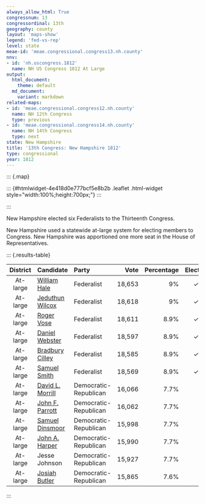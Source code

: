 ```yaml
---
always_allow_html: True
congressnum: 13
congressordinal: 13th
geography: county
layout: 'maps-show'
legend: 'fed-vs-rep'
level: state
meae-id: 'meae.congressional.congress13.nh.county'
nnv:
- id: 'nh.uscongress.1812'
  name: NH US Congress 1812 At Large
output:
  html_document:
    theme: default
  md_document:
    variant: markdown
related-maps:
- id: 'meae.congressional.congress12.nh.county'
  name: NH 12th Congress
  type: previous
- id: 'meae.congressional.congress14.nh.county'
  name: NH 14th Congress
  type: next
state: New Hampshire
title: '13th Congress: New Hampshire 1812'
type: congressional
year: 1812
---
```


::: {.map}
<!--html_preserve-->
::: {#htmlwidget-4e418d0e777bcf5e8b2b .leaflet .html-widget style="width:100%;height:700px;"}
:::

<script type="application/json" data-for="htmlwidget-4e418d0e777bcf5e8b2b">{"x":{"options":{"minZoom":7,"maxZoom":12,"crs":{"crsClass":"L.Proj.CRS","code":"ESRI:32110","proj4def":"+proj=tmerc +lat_0=42.5 +lon_0=-71.66666666666667 +k=0.999966667 +x_0=300000 +y_0=0 +ellps=GRS80 +datum=NAD83 +units=m +no_defs","projectedBounds":null,"options":{"resolutions":[1048576,524288,262144,131072,65536,32768,16384,8192,4096,2048,1024,512,256,128,64,32,16,8,4,2,1]}},"zoomControl":false,"dragging":true},"calls":[{"method":"setMaxBounds","args":[42.2469859968746,-73.0072479093767,45.7553024920437,-70.1609510040495]},{"method":"addPolygons","args":[[[[{"lng":[-71.944792703227,-71.9288116934892,-72.2215627906209,-72.2829818109849,-72.4585198692103,-72.491122882699,-72.5160828905408,-72.5088588889981,-72.5427849019116,-72.5572479093767,-72.5528349098559,-72.5244319023333,-72.5321869072862,-72.473828889041,-72.4437638811785,-72.4673648918064,-72.4350688830784,-72.452101893402,-72.4337018917169,-72.4386938945784,-72.3955258839429,-72.410354890037,-72.3901048848782,-72.4159788946753,-72.3963618914066,-72.380301889866,-72.3985648973945,-72.3801968949549,-72.3296218798838,-72.2065598379821,-72.1064648027445,-72.0771467924439,-72.0672617891152,-72.0564617854443,-71.9352217442159,-72.0113477639775,-72.0468977742326,-72.0514577736212,-72.0900297831703,-72.0654307709161,-72.0454007642522,-72.0415397610401,-72.0089957481466,-72.0367917570479,-72.023403751263,-72.0381497542745,-72.062374751329,-72.0060677326373,-71.9743727130529,-71.944792703227],"lat":[42.7885950029019,42.7122439889178,42.7199769810478,42.7215579793709,42.7268619746927,42.7724749822701,42.7659589802223,42.7799289831023,42.8084909873958,42.8530289953373,42.8849780015121,42.9155840082155,42.9549550153799,42.9720550205124,43.0062540279326,43.0526580358843,43.084757042971,43.1614230567905,43.233284070845,43.2529140743507,43.3126140869185,43.3316840899889,43.3569360953631,43.3765400981647,43.4288831085546,43.4899751204392,43.5134441241944,43.572205135698,43.6002111425544,43.5847681437346,43.5535001412015,43.5446411405102,43.544004140713,43.5427541408315,43.5284591420974,43.4370011226247,43.4113001166872,43.3763181100172,43.3225760987381,43.2550530869085,43.2547910875054,43.2227540816309,43.187884076142,43.1825630742508,43.1601600704784,43.1288170641206,42.9448470287084,42.9439090303329,42.7893930021138,42.7885950029019]}]],[[{"lng":[-71.0843355690551,-71.0455475274248,-71.0100314804456,-71.0006824648044,-71.0955194965596,-71.1670095206411,-71.1632445181297,-71.1555195136661,-71.1806055219329,-71.3827875897288,-71.4128186085863,-71.4158026124026,-71.4202036142465,-71.469681633451,-71.5757536687381,-71.5871136756719,-71.6924767128923,-71.7647467417448,-71.7027817213715,-71.6618307092817,-71.6458907061213,-71.5781556850382,-71.5942606916883,-71.573084685589,-71.597223695019,-71.5598246827969,-71.5398986776248,-71.5625446861404,-71.5469866826151,-71.5878076983774,-71.5819836971792,-71.632095719058,-71.5738097019438,-71.5776037047765,-71.5516256974227,-71.5495346983115,-71.4958456828881,-71.5219366939583,-71.5162236936096,-71.541198703352,-71.5090666939451,-71.4879236863854,-71.4645566792896,-71.5024876921094,-71.4983356943692,-71.4288296743063,-71.4380886786181,-71.3978116689496,-71.4425896864051,-71.3849186665088,-71.3572536584165,-71.360665660646,-71.2843976368595,-71.2311226153584,-71.1470675861725,-71.0843355690551],"lat":[45.3053024920437,44.8549734129151,44.2847713107623,44.0765162729168,44.0751022697089,44.0765522677422,44.0558132640521,44.0246492585672,44.0221932573315,44.0223252509956,44.1662582764288,44.2120922847134,44.2180442856609,44.2600232917465,44.2547082873801,44.3047952961431,44.3340982980765,44.406644308911,44.4137473122136,44.4403033183587,44.4751513251924,44.5021983322822,44.5216903352909,44.5379893389245,44.5585993418717,44.5644783441435,44.5888403491901,44.6028513509895,44.6299613563865,44.661520360758,44.6735433631141,44.7515213755231,44.7913883845816,44.8156123888081,44.8377373936216,44.8626023981486,44.9049894074846,44.9399904129029,44.9645794174854,44.9846504202605,45.0073234253543,45.001041424919,45.0136464279276,45.0133764266487,45.0700724368965,45.1238904487384,45.1420234516647,45.2035624639093,45.2383974686386,45.2333604696171,45.2533454740589,45.269844476874,45.302444485117,45.2497214774845,45.2397714784131,45.3053024920437]}]],[[{"lng":[-71.7647467417448,-71.6924767128923,-71.5871136756719,-71.5757536687381,-71.469681633451,-71.4202036142465,-71.4158026124026,-71.4128186085863,-71.3827875897288,-71.3618905762646,-71.5646156427524,-71.5605416402913,-71.5323706242029,-71.5221936167147,-71.648272658141,-71.6509116550994,-71.6856876651428,-71.7280856792476,-71.7155636740389,-71.7277506772369,-71.6907226621602,-71.8636847161332,-71.8880147237941,-71.8944467266713,-71.9307067430074,-71.9352217442159,-72.0564617854443,-72.0672617891152,-72.0771467924439,-72.1064648027445,-72.2065598379821,-72.3296218798838,-72.3028688773897,-72.2509318624341,-72.2050148490598,-72.183343844164,-72.184789848112,-72.0906688231221,-72.1142738311177,-72.1169868337234,-72.102476830161,-72.0900598256965,-72.0951008281338,-72.0526198173969,-72.0318558106291,-72.0452308155831,-72.0314938118234,-72.048335817234,-72.0555308205507,-72.0337048145278,-72.0400838181964,-72.0428028191615,-72.0661678290904,-72.0478898260684,-72.0684978350236,-72.0334658252764,-72.0331368263474,-71.90690978578,-71.8724727734818,-71.8376577625043,-71.812902754684,-71.802354753539,-71.7647467417448],"lat":[44.406644308911,44.3340982980765,44.3047952961431,44.2547082873801,44.2600232917465,44.2180442856609,44.2120922847134,44.1662582764288,44.0223252509956,43.915558232013,43.8931192214538,43.8750802182591,43.7650381988381,43.6971911866027,43.6861691805568,43.6212381684341,43.5954751625445,43.5949701610983,43.5778481583185,43.56353315527,43.518061147995,43.4580281312938,43.4508381291739,43.4630171312356,43.5332961431418,43.5284591420974,43.5427541408315,43.544004140713,43.5446411405102,43.5535001412015,43.5847681437346,43.6002111425544,43.7027271623969,43.7401501710175,43.7709521782102,43.8081621857813,43.863403195904,43.9657922178086,43.9675222173513,43.9944892222082,44.0148902264246,44.0099122259201,44.0218402279403,44.0768052393989,44.0796352405978,44.0872252415478,44.1004762444217,44.0969152432181,44.11129024561,44.1315512500291,44.155759254241,44.1566222543093,44.1897832595917,44.2385032690733,44.2706302742432,44.3018882810835,44.3203742844547,44.3482932936746,44.3366372926833,44.3478102958508,44.3555562980658,44.3933893052803,44.406644308911]}]],[[{"lng":[-71.8944467266713,-71.8880147237941,-71.8636847161332,-71.6907226621602,-71.653389647968,-71.6634396504885,-71.6495966436693,-71.651444640321,-71.6273926296655,-71.5855526142327,-71.5887006144558,-71.6679996392189,-71.6029656120101,-71.6281586200916,-71.5125695767859,-71.4663495641265,-71.4546745557242,-71.449298552563,-71.3922435329666,-71.3753825233666,-71.4512775480539,-71.427070533971,-71.3865115204449,-71.36154050991,-71.3869955135333,-71.8541186686936,-71.8987166834976,-71.9288116934892,-71.944792703227,-71.9743727130529,-72.0060677326373,-72.062374751329,-72.0381497542745,-72.023403751263,-72.0367917570479,-72.0089957481466,-72.0415397610401,-72.0454007642522,-72.0654307709161,-72.0900297831703,-72.0514577736212,-72.0468977742326,-72.0113477639775,-71.9352217442159,-71.9307067430074,-71.8944467266713],"lat":[43.4630171312356,43.4508381291739,43.4580281312938,43.518061147995,43.4888021437348,43.4749861408422,43.4380281343922,43.371517121918,43.3268291143237,43.3012051108475,43.2872521081352,43.260147100555,43.1651160847718,43.160241083063,43.0759750708299,43.1222700809911,43.0442140666464,43.0203930623188,43.0089640619318,42.9391940492646,42.9307200453104,42.8249260260138,42.8234100269789,42.7836340201948,42.698804003275,42.7102939909075,42.7114279897149,42.7122439889178,42.7885950029019,42.7893930021138,42.9439090303329,42.9448470287084,43.1288170641206,43.1601600704784,43.1825630742508,43.187884076142,43.2227540816309,43.2547910875054,43.2550530869085,43.3225760987381,43.3763181100172,43.4113001166872,43.4370011226247,43.5284591420974,43.5332961431418,43.4630171312356]}]],[[{"lng":[-71.5471786104364,-71.2358664968986,-71.247185500055,-71.0367594225604,-71.0266944188574,-71.0731124310994,-70.8906213704679,-70.9151133769223,-70.8708423626282,-70.8400413513634,-70.8359303514184,-70.8642003615821,-70.850801357853,-70.8595023622292,-70.8130243465437,-70.7655943292726,-70.772220330426,-70.76223132782,-70.7373983182877,-70.7666973273855,-70.730798315945,-70.7406133186159,-70.7170273111375,-70.7117193086752,-70.7940573303622,-70.8106083334601,-70.8379563436742,-70.8250353386055,-70.8446723441993,-70.831329339969,-70.829691339132,-70.8189323361288,-70.8172963343357,-70.8239423364793,-70.8253973369381,-70.8486253441125,-70.8855983575883,-70.9292683722312,-71.0312024046249,-71.0642024126202,-71.1325034361208,-71.1852044519267,-71.181804447762,-71.2455054691488,-71.2559544722455,-71.2942054827125,-71.3869955135333,-71.36154050991,-71.3865115204449,-71.427070533971,-71.4512775480539,-71.3753825233666,-71.3922435329666,-71.449298552563,-71.4546745557242,-71.4663495641265,-71.5125695767859,-71.6281586200916,-71.6029656120101,-71.6679996392189,-71.5887006144558,-71.5855526142327,-71.6273926296655,-71.651444640321,-71.6495966436693,-71.6194866339854,-71.6004126270982,-71.5471786104364],"lat":[43.4527581403775,43.2847641186781,43.2741911163447,43.1442640983795,43.1380360975127,43.0817240854793,43.0829740912553,43.0528500848259,43.0605550876183,43.0423850851126,43.0678020900395,43.0812960917361,43.0942980945949,43.1206370993023,43.1168530999894,43.0903920964201,43.0715510926625,43.0844250953941,43.0617150918477,43.049998088755,43.0590970915504,43.048393089233,43.0550710912014,43.0425530889932,42.9399190670958,42.8966020583832,42.9169110614162,42.9029480591549,42.8861880553849,42.889832056477,42.8845510555236,42.8948510578012,42.8723000535689,42.8711450531504,42.8707000530223,42.8609490504737,42.8824990534553,42.8850080526163,42.8590980446177,42.8062990335872,42.8213980343815,42.7916980271318,42.7375990169443,42.7425990159519,42.7361120143978,42.6969990057797,42.698804003275,42.7836340201948,42.8234100269789,42.8249260260138,42.9307200453104,42.9391940492646,43.0089640619318,43.0203930623188,43.0442140666464,43.1222700809911,43.0759750708299,43.160241083063,43.1651160847718,43.260147100555,43.2872521081352,43.3012051108475,43.3268291143237,43.371517121918,43.4380281343922,43.4437701364169,43.4347841353441,43.4527581403775]}]],[[{"lng":[-71.1670095206411,-71.0955194965596,-71.0006824648044,-70.994327454806,-70.9890684440959,-70.972717425663,-70.9508384172387,-70.9621824204507,-70.9546924161083,-70.9760044214343,-70.9611334159481,-70.9609494141799,-70.986812421361,-70.9859654191102,-70.9730694130621,-70.9308443982348,-70.8817043782052,-70.8096413515228,-70.8250013536699,-70.8284203518007,-70.8599763649358,-70.8526853604654,-70.917569382175,-70.8678523648706,-70.8643883621791,-70.8883863706378,-70.8770373664352,-70.8906213704679,-71.0731124310994,-71.0266944188574,-71.0367594225604,-71.247185500055,-71.2358664968986,-71.5471786104364,-71.6004126270982,-71.6194866339854,-71.6495966436693,-71.6634396504885,-71.653389647968,-71.6907226621602,-71.7277506772369,-71.7155636740389,-71.7280856792476,-71.6856876651428,-71.6509116550994,-71.648272658141,-71.5221936167147,-71.5323706242029,-71.5605416402913,-71.5646156427524,-71.3618905762646,-71.3827875897288,-71.1806055219329,-71.1555195136661,-71.1632445181297,-71.1670095206411],"lat":[44.0765522677422,44.0751022697089,44.0765162729168,43.944187248765,43.7924492208966,43.5702641801405,43.5510361772279,43.5410421750178,43.5091941693072,43.4781611628627,43.4691191616286,43.4394741560946,43.414274150592,43.3800321442099,43.3495721388981,43.3365241377389,43.2724921272151,43.2254171205447,43.1726951101564,43.1191930999671,43.1659031078211,43.1296311012044,43.1315890996123,43.1181860985881,43.0908130935272,43.0992150943885,43.0916440933022,43.0829740912553,43.0817240854793,43.1380360975127,43.1442640983795,43.2741911163447,43.2847641186781,43.4527581403775,43.4347841353441,43.4437701364169,43.4380281343922,43.4749861408422,43.4888021437348,43.518061147995,43.56353315527,43.5778481583185,43.5949701610983,43.5954751625445,43.6212381684341,43.6861691805568,43.6971911866027,43.7650381988381,43.8750802182591,43.8931192214538,43.915558232013,44.0223252509956,44.0221932573315,44.0246492585672,44.0558132640521,44.0765522677422]}]]],null,null,{"interactive":true,"className":"","stroke":true,"color":"#bbb","weight":2,"opacity":1,"fill":true,"fillColor":["#31A354","#9E9AC8","#31A354","#9E9AC8","#74C476","#74C476"],"fillOpacity":1,"dashArray":"5, 5","smoothFactor":1,"noClip":false},["<b>Cheshire County<\/b><br/>\nCongressional District: At-large<br/>\nFederalists: 61.3% (26,195 votes)<br/>\nDemocratic-Republicans: 38.6% (16,529 votes)<br/>\nUnaffiliated or other parties: 0.1% (43 votes)<br/>","<b>Coos County<\/b><br/>\nCongressional District: At-large<br/>\nFederalists: 44.1% (1,606 votes)<br/>\nDemocratic-Republicans: 55.3% (2,012 votes)<br/>\nUnaffiliated or other parties: 0.6% (21 votes)<br/>","<b>Grafton County<\/b><br/>\nCongressional District: At-large<br/>\nFederalists: 62.6% (17,762 votes)<br/>\nDemocratic-Republicans: 36.6% (10,399 votes)<br/>\nUnaffiliated or other parties: 0.8% (213 votes)<br/>","<b>Hillsborough County<\/b><br/>\nCongressional District: At-large<br/>\nFederalists: 41.3% (19,082 votes)<br/>\nDemocratic-Republicans: 58.6% (27,070 votes)<br/>\nUnaffiliated or other parties: 0.1% (55 votes)<br/>","<b>Rockingham County<\/b><br/>\nCongressional District: At-large<br/>\nFederalists: 53.8% (27,152 votes)<br/>\nDemocratic-Republicans: 46.1% (23,278 votes)<br/>\nUnaffiliated or other parties: 0.1% (51 votes)<br/>","<b>Strafford County<\/b><br/>\nCongressional District: At-large<br/>\nFederalists: 54.4% (19,860 votes)<br/>\nDemocratic-Republicans: 45.5% (16,620 votes)<br/>\nUnaffiliated or other parties: 0.1% (40 votes)<br/>"],null,["Cheshire County / At-large district","Coos County / At-large district","Grafton County / At-large district","Hillsborough County / At-large district","Rockingham County / At-large district","Strafford County / At-large district"],{"interactive":false,"permanent":false,"direction":"auto","opacity":1,"offset":[0,0],"textsize":"10px","textOnly":false,"className":"","sticky":true},null]},{"method":"addPolygons","args":[[[[{"lng":[-70.6170250097467,-70.6149710036071,-70.6109510040495,-70.613408977044,-70.6170250097467],"lat":[42.9772249866355,42.9785760173521,42.9766339868857,42.9734080018503,42.9772249866355]}],[{"lng":[-70.8106293412168,-70.8173060245697,-70.8176542464881,-70.822375032606,-70.8294730266229,-70.8306170091194,-70.8249679882939,-70.8259849800901,-70.8303489674677,-70.8357809556853,-70.8349580085449,-70.8308970211109,-70.8376380193999,-70.8358592269944,-70.8285900064626,-70.8205459860422,-70.8193119777295,-70.8109990047684,-70.8156630237936,-70.8167550222349,-70.8172960099673,-70.820896000966,-70.8307949723852,-70.8372029818432,-70.8486249740548,-70.8566970027768,-70.8855979740892,-70.9001980259277,-70.9054980078858,-70.9139449778998,-70.9266340067172,-70.9307989727441,-70.9560000396463,-70.960000001994,-70.9693999878055,-70.9814709916678,-70.9976009866503,-71.0312010314925,-71.0444009969592,-71.053601020173,-71.0581009684557,-71.0642009861611,-71.0722009983512,-71.081701989624,-71.0913020482537,-71.1018020018967,-71.1037929854065,-71.1245030361282,-71.1325029944526,-71.1435030036031,-71.149702993339,-71.166664977486,-71.1861040037052,-71.1833029733556,-71.1826419954479,-71.1818030156452,-71.2086040161784,-71.2239039962695,-71.2265009978886,-71.2334040301393,-71.2455039730919,-71.2495039929445,-71.2559540015409,-71.2660050178009,-71.2679050024174,-71.2789289815863,-71.2942049996617,-71.3130409745839,-71.3302059928684,-71.3518740095945,-71.3653069649542,-71.4203079912132,-71.4314080154843,-71.4323079834444,-71.4491100147233,-71.467708960637,-71.4995099888112,-71.5390109790521,-71.5974130196955,-71.6018129731674,-71.6128130225049,-71.6420139875383,-71.7267170007704,-71.7495170141112,-71.7506169908873,-71.8113190143927,-71.8116190400574,-71.8560470187045,-71.8847219683173,-71.936076009706,-71.9497900058429,-71.9814019966356,-72.0608110234506,-72.1245259837852,-72.2036440415805,-72.2395119892381,-72.2700730267276,-72.2829809798011,-72.2936340201142,-72.3201499703854,-72.4010539802355,-72.4378040037026,-72.4585189859541,-72.4586119875683,-72.4596670106646,-72.4619629619846,-72.4638249969264,-72.4644139869696,-72.4730710109149,-72.4742819943731,-72.475283988164,-72.4756259743419,-72.4759380324026,-72.4773350068841,-72.4773979739375,-72.483916018014,-72.4873010038356,-72.4883880327362,-72.4889470023557,-72.4916810180834,-72.4973910157492,-72.5015279907093,-72.5120500047709,-72.5164530113565,-72.5167309773798,-72.5151590258884,-72.5083719682168,-72.5088579814662,-72.5117460163054,-72.5183540052138,-72.5395999905226,-72.542907996778,-72.5425970108279,-72.5421009806266,-72.5429680263111,-72.5454499828553,-72.5461009814401,-72.5469999885414,-72.5476460040142,-72.5486359955722,-72.5534260160519,-72.5555390458561,-72.5567499519814,-72.5569360288498,-72.5567499921294,-72.5542320070271,-72.5549449776906,-72.5553490225269,-72.5554150002183,-72.5533629993311,-72.5528339891063,-72.5464909909497,-72.5407079971456,-72.5314689863282,-72.5315580507407,-72.5314330021004,-72.5291909719593,-72.5246169966331,-72.5242419979769,-72.5258870201831,-72.5262899796145,-72.5268800190673,-72.5270650035855,-72.5266239913111,-72.5268410130752,-72.5280520078758,-72.5329680225801,-72.5336809841333,-72.5317819807986,-72.5234049821596,-72.5190450151057,-72.507901013802,-72.5042259902333,-72.4925969936187,-72.4837290098866,-72.4831689858224,-72.4811769969186,-72.4746989889962,-72.4692839748691,-72.4659850046287,-72.4616269860934,-72.4618769662463,-72.4637770063482,-72.4640260399812,-72.4643069641963,-72.4651489990233,-72.4645889656289,-72.4638729848634,-72.4599509767386,-72.4569359678406,-72.4487139921821,-72.4437619901365,-72.4446349924955,-72.4477810062181,-72.4570350000131,-72.4608689948631,-72.4619290043524,-72.462988982472,-72.4609049976297,-72.4604070198685,-72.4610320379906,-72.4644609951546,-72.4670819821321,-72.4664910172268,-72.4625340548749,-72.4562370085414,-72.4512810058025,-72.4452020051122,-72.4398700268891,-72.4361900300056,-72.435066017809,-72.437810993564,-72.4383720119783,-72.4387459787534,-72.4396199925572,-72.4429579924777,-72.4424270044563,-72.43890201514,-72.4333790077342,-72.4331600005294,-72.432784962929,-72.435935987916,-72.4429330167327,-72.442184013628,-72.4415289723866,-72.440748947878,-72.4425280169492,-72.4501130052003,-72.4528289993624,-72.4532040088623,-72.4567020206499,-72.4563360249709,-72.4528010356441,-72.4515529794906,-72.4521000151222,-72.4518679503843,-72.452649962354,-72.4488089460684,-72.4434050156909,-72.4437490403854,-72.4494350085978,-72.450279992332,-72.447936004188,-72.4462809801292,-72.4389690055096,-72.4377190254309,-72.4388749973974,-72.4393129953753,-72.43940699143,-72.4405000333366,-72.4391559768558,-72.4338100086031,-72.4391869944936,-72.4387549768485,-72.4375040309095,-72.4363780153455,-72.4300599736848,-72.4287150321749,-72.4215830073687,-72.4155750315737,-72.4154499780921,-72.4097520156726,-72.4095650231335,-72.4078419970549,-72.4053659728059,-72.4036729825081,-72.4027000149537,-72.3988769929881,-72.3971229759313,-72.3955250701663,-72.3959299739411,-72.3971499963723,-72.3976190141605,-72.4034700110563,-72.4101970004922,-72.4091309905706,-72.4090369971876,-72.4065470058804,-72.4009810186516,-72.3909200368266,-72.3921700162379,-72.4039490021839,-72.4145050245125,-72.4149110036004,-72.4158830089058,-72.4131539658911,-72.4111789967079,-72.4047200025235,-72.4034019851573,-72.4001310058732,-72.399971982337,-72.3988710024378,-72.3957910292426,-72.3958169969352,-72.3934889958971,-72.3905669984307,-72.3912849624861,-72.3926280076898,-72.3920920019415,-72.386940977782,-72.3868469434319,-72.3838000189268,-72.3815650151466,-72.3814689948523,-72.3813430136264,-72.381374002785,-72.3812479961225,-72.3803620250604,-72.3816769631043,-72.383275996812,-72.3841530028444,-72.3846860069277,-72.3963050174042,-72.3985629985046,-72.3969270425153,-72.3962240132987,-72.3957209842045,-72.3955730119775,-72.395634990026,-72.3940300057595,-72.3917679939768,-72.3903229591186,-72.3862040006364,-72.3814849891311,-72.3805399877666,-72.3815409898201,-72.3807829878543,-72.3810940028617,-72.3825629865718,-72.3819319697028,-72.3801399765936,-72.3801959950547,-72.3749879919383,-72.3639160020154,-72.3543900033757,-72.3506169917927,-72.3424749932978,-72.3364699918953,-72.3279169813643,-72.3278539711477,-72.3295220111799,-72.3327000112216,-72.3347450379208,-72.3344010107352,-72.3314200197341,-72.3302239776559,-72.3289659797575,-72.3273619857501,-72.3293450064819,-72.3293769965551,-72.3297230499563,-72.3296599892101,-72.3258220030163,-72.317701998002,-72.3139569906348,-72.3145869877775,-72.3140829837814,-72.314020009187,-72.3091020096555,-72.3088570106254,-72.3056130165136,-72.3026519627062,-72.3024950010133,-72.3027139926279,-72.3047920185789,-72.3051069974833,-72.3056729970659,-72.3053259969787,-72.3027100224838,-72.3034339885142,-72.3023309864624,-72.3015750006351,-72.3003460227064,-72.3003289803668,-72.3002199941035,-72.2955560084606,-72.2922149971246,-72.2862250075076,-72.2832919976485,-72.2827870060907,-72.2812420085004,-72.2760719932789,-72.2751870133225,-72.2711799723594,-72.2675229905473,-72.2650650035846,-72.2489430347889,-72.2400249657646,-72.2327130130947,-72.2322390240781,-72.2346359855895,-72.2370620193165,-72.2375979995283,-72.2369669758631,-72.2327440091821,-72.2275399861415,-72.2249050051527,-72.2220690005079,-72.2180989616814,-72.2108150138023,-72.2050130172389,-72.2047599855499,-72.2051079754662,-72.2052970176797,-72.2035319747314,-72.2052989968366,-72.2055210519418,-72.2054889836907,-72.204070013389,-72.1985500001063,-72.1974140028842,-72.1943519771353,-72.1905009696193,-72.1874369983533,-72.1833330206831,-72.1833639752566,-72.1850050196481,-72.1869600034211,-72.1875910088492,-72.1885699777388,-72.1862379824349,-72.1822030098694,-72.1832440203952,-72.1828640002201,-72.1830219956645,-72.1853899997309,-72.1879159555147,-72.1829559841771,-72.1768270076627,-72.170414005788,-72.168928997107,-72.1674759835318,-72.1675070053292,-72.171493987483,-72.172944972708,-72.17278499167,-72.1706039915147,-72.1633609853589,-72.1592159693428,-72.1585850008717,-72.1513240187983,-72.1426209907843,-72.1357849823317,-72.132980976107,-72.1226539834083,-72.1180129409672,-72.1179469596655,-72.1180409898563,-72.1167659770615,-72.1187639933712,-72.1173930038675,-72.1108720140245,-72.1044209998617,-72.1005010206075,-72.0986889844839,-72.0994619508746,-72.100542991523,-72.0992999749046,-72.090839021117,-72.0931089754372,-72.0980909901779,-72.1043939806031,-72.1060040001319,-72.1120099840288,-72.1129109773486,-72.1147019850459,-72.113437017851,-72.1129839889889,-72.1117500052326,-72.1123879945182,-72.1169410078402,-72.1100880130232,-72.1090189928644,-72.1036069996852,-72.1052919595192,-72.0998790378002,-72.0946530070084,-72.0922440088073,-72.0905039905802,-72.093777982751,-72.0956690256625,-72.0940559964252,-72.0904779988868,-72.0848709529154,-72.082970012269,-72.0820210286886,-72.0818000166999,-72.0799959993925,-72.075003979714,-72.0789650008333,-72.0795950080853,-72.0765559836632,-72.0664219823574,-72.0627129758594,-72.0684050179651,-72.0691499940888,-72.0654149918621,-72.0588630033111,-72.0553129925084,-72.0534819706346,-72.0482890336661,-72.0482790297497,-72.0511769944589,-72.0499829835383,-72.0420880210732,-72.0402790319864,-72.0385259943592,-72.0334500178487,-72.0318979669671,-72.0337389924411,-72.0473049884916,-72.0462350139296,-72.03755398008,-72.0342899554417,-72.0318779894705,-72.0312400131741,-72.0329830083331,-72.0396739747705,-72.0425920101794,-72.0434819730579,-72.0492210076293,-72.0512499977503,-72.0548309917951,-72.0528599807027,-72.0523419995498,-72.046430005992,-72.0407279785294,-72.037288003652,-72.03678298271,-72.0337030315352,-72.0367489934373,-72.0416339749668,-72.0420450053677,-72.0420909923235,-72.0426449849643,-72.042866993245,-72.042122012297,-72.0421029843791,-72.0441020250969,-72.0426729865043,-72.0423869961994,-72.0481010093771,-72.0486720328003,-72.0521960121093,-72.056860996778,-72.0569879998892,-72.0613380041472,-72.0659110168758,-72.0646089953311,-72.0596149462697,-72.0581940411857,-72.0580659864625,-72.0587960059403,-72.059717000834,-72.0559029880072,-72.0532330185536,-72.0530429491675,-72.0539949802927,-72.050209987226,-72.0478890140417,-72.0490000356719,-72.0510019492374,-72.055693980466,-72.0580329602702,-72.0597819954678,-72.0605180187643,-72.0608780002907,-72.0611739980174,-72.0603780028977,-72.0588799724991,-72.0608459881247,-72.0645440327372,-72.0677740140526,-72.0654339677243,-72.0588800092547,-72.0560780028584,-72.0540459881929,-72.0457450259769,-72.0437759851039,-72.0398369826544,-72.03900399201,-72.0334649972035,-72.0323169984755,-72.0324439930751,-72.0315489940227,-72.0323410318604,-72.0336789963857,-72.0331359786685,-72.0313220228431,-72.0296980173577,-72.019130007364,-72.0121729880215,-72.0017920285435,-71.9936620069723,-71.9864840071904,-71.9846169938294,-71.9842819647409,-71.9811199813548,-71.9631329771557,-71.9581189969947,-71.9565169901343,-71.9451630026926,-71.9353949893982,-71.929110014669,-71.9250879644883,-71.9174339743494,-71.9069089780702,-71.9023319973321,-71.8913729589005,-71.8884839907768,-71.8881819702234,-71.8849169771208,-71.883973020619,-71.8811539514602,-71.8786959888122,-71.8769739828588,-71.8762899838155,-71.8724719489433,-71.8714879848947,-71.8632910006238,-71.8609739919555,-71.8552569840497,-71.8463469881436,-71.8415899919809,-71.8332609737956,-71.8296040067139,-71.8248490296983,-71.8205349985202,-71.8197830189784,-71.8143509865324,-71.8123259796277,-71.8125430071801,-71.8146860188078,-71.8157099895201,-71.8160650029115,-71.8124239585802,-71.8157729865431,-71.8141410198431,-71.8094229828526,-71.8088279868137,-71.8076600173373,-71.8029219830941,-71.8001339752456,-71.8034889926258,-71.802992983322,-71.7977559910691,-71.7945869917154,-71.7916090211831,-71.7786130048239,-71.7768039976016,-71.7753990200132,-71.7749159811999,-71.7728010268421,-71.7690690212705,-71.7678879843662,-71.7657190039658,-71.7560909946263,-71.7495329866817,-71.7455520079209,-71.7450110070912,-71.7431040102654,-71.7388149984,-71.737835971595,-71.7315200015617,-71.7212010069927,-71.717159021342,-71.7089340066039,-71.703067985591,-71.6994339641361,-71.6944910015724,-71.6915899860932,-71.6851800067346,-71.6826289645243,-71.6774860116498,-71.6795229952838,-71.6773840025046,-71.6706669916204,-71.6641909655358,-71.6603939232119,-71.6584460052025,-71.6572179959768,-71.6534730363475,-71.6450680490532,-71.6404039858901,-71.6408470314167,-71.6465509854608,-71.6478639755215,-71.647177013811,-71.6380979961623,-71.6310069677842,-71.6251979990176,-71.625199034296,-71.6346830146721,-71.6336949900087,-71.6304410119527,-71.6254609659351,-71.6220769738329,-71.6196239965859,-71.6137830154697,-71.6078109834277,-71.5994800089861,-71.5954840286803,-71.5947419727413,-71.5943029849973,-71.5902560123797,-71.5891749802013,-71.5869719762399,-71.5866530137329,-71.5866480125084,-71.5890450233276,-71.5866500009128,-71.5838699843337,-71.5793029990622,-71.5770679481591,-71.5802629929221,-71.5849589909339,-71.5856809636157,-71.5874199597939,-71.5936189885498,-71.5942589877476,-71.5920560120142,-71.5836540170064,-71.5768840091774,-71.5730190133087,-71.575193031871,-71.5825129921408,-71.5864450012556,-71.5977630043585,-71.5981160068821,-71.5950519600845,-71.5949879840896,-71.5939229883951,-71.5920909783794,-71.5836000076652,-71.5755189996605,-71.5715109895245,-71.5633989891624,-71.5597300001744,-71.5589849868425,-71.5579720072699,-71.5556880106051,-71.5537479845173,-71.5516699891322,-71.5507430061345,-71.5491120133767,-71.5515729932476,-71.5532999815814,-71.5547059769881,-71.5512199881319,-71.5514769922794,-71.5465210365596,-71.5377240068819,-71.536987001128,-71.5362509925003,-71.5386830348094,-71.5398979750216,-71.5405360290703,-71.544598993782,-71.5492360070361,-71.5492680029121,-71.5486289746399,-71.5478599788664,-71.5490439970087,-71.5535859843782,-71.5569679858566,-71.5547370015447,-71.5540339897775,-71.556017002787,-71.5594400457822,-71.5607510212409,-71.5615189819664,-71.555377012899,-71.554096975809,-71.5565599839607,-71.5557600366694,-71.5485920262842,-71.5528420420699,-71.5571679946205,-71.5558589891998,-71.5508569849208,-71.5480090165245,-71.5468890508747,-71.5486809479461,-71.5541210055158,-71.5573229807419,-71.5626359916373,-71.5621239913808,-71.5581220002137,-71.5585710197375,-71.5618999918318,-71.5617720247849,-71.563538477218,-71.5668879888567,-71.5676450099555,-71.5721630057837,-71.5751520373615,-71.5788509825874,-71.5802410069805,-71.5768929957537,-71.5772080112874,-71.5822590117854,-71.5878229856129,-71.5847980260827,-71.5865300182091,-71.5819509780497,-71.5825600386193,-71.5900240021735,-71.595597974291,-71.596400024064,-71.5946710107851,-71.5980420194763,-71.5941360147699,-71.6001620020767,-71.5992050085336,-71.6003280018634,-71.6049119901304,-71.6113930088421,-71.6130940289449,-71.6147619916776,-71.6180660284873,-71.6183550054636,-71.6174309915566,-71.6225929931371,-71.6232660200026,-71.6245329894075,-71.6253230293421,-71.6254770008667,-71.6250580414841,-71.6251800417433,-71.6292169825044,-71.6320940067223,-71.6305689913775,-71.6239240127356,-71.6184419805604,-71.6142380033244,-71.6142670066687,-71.6132060060069,-71.6111659841448,-71.6062569913303,-71.5991859340451,-71.5968569933541,-71.5969489900653,-71.5929660107422,-71.5843919989434,-71.5800050077893,-71.5717060160727,-71.5731290133992,-71.5692159867764,-71.5709949428359,-71.5713500338081,-71.572949015392,-71.5754999864046,-71.5743140427493,-71.5683859734826,-71.564759989857,-71.5619119592881,-71.5576720015777,-71.5529709834891,-71.552653981682,-71.5566189767095,-71.5567079863941,-71.5521120041364,-71.5506260389963,-71.5490519928726,-71.5503039883002,-71.5495330287761,-71.5459010073469,-71.5401159932941,-71.5360990313939,-71.5320160234064,-71.5291539944572,-71.5288889787701,-71.5223930179005,-71.519400965159,-71.515588005975,-71.51171202955,-71.5129899962299,-71.5090019881297,-71.506986010474,-71.502473020796,-71.4963890086809,-71.4969720134695,-71.4967159966281,-71.4956880100787,-71.4972019775945,-71.5006619843194,-71.5008549543656,-71.5015909778874,-71.5098510152201,-71.5153489897582,-71.5165339780369,-71.520006995149,-71.5214220131838,-71.5198130098876,-71.5169489825137,-71.5154980064612,-71.5177489784234,-71.5174890110646,-71.5161029721638,-71.5149059996208,-71.5162229781691,-71.5223060304523,-71.5241719947248,-71.5271629868605,-71.5316049946496,-71.5346940073744,-71.536881980581,-71.5406499706597,-71.5401020006483,-71.5379160139261,-71.5348789363559,-71.5300910047612,-71.5250160195295,-71.5200220085879,-71.5146090199211,-71.5077589954962,-71.5076740010229,-71.5049999883494,-71.4995280029097,-71.494112005049,-71.4875649843855,-71.4842490159974,-71.479095959211,-71.4779070293456,-71.4732689920236,-71.4672449839432,-71.4664079948798,-71.5024870164887,-71.4990400136081,-71.4999450287057,-71.4940090549675,-71.4922049904275,-71.491084978224,-71.4931499872132,-71.5008739979487,-71.5050909927659,-71.4989290060223,-71.4995270313758,-71.4971639752647,-71.4961050155129,-71.4977859954619,-71.4896600030512,-71.4861190026169,-71.4824430123208,-71.4759310019192,-71.4686399963301,-71.4655470231305,-71.459127974631,-71.4583230020167,-71.4492570157751,-71.4500659904744,-71.4480329903342,-71.4402539844032,-71.4401899964745,-71.4324439907187,-71.4288280063303,-71.4269490160661,-71.4359239904017,-71.433727964089,-71.4267500032881,-71.4236799927915,-71.4246810428017,-71.4190580299817,-71.4179590043081,-71.414596969922,-71.4157920018617,-71.4140450144491,-71.4087769716342,-71.4049579839856,-71.4056359929592,-71.4008180308866,-71.3978100052226,-71.3991000186608,-71.4032669990497,-71.4078250172433,-71.4155530180849,-71.4176530126777,-71.4265130118308,-71.4389660262131,-71.4438829624677,-71.438546012951,-71.4330140319579,-71.4283880097875,-71.4203349906068,-71.417131996403,-71.4133480026866,-71.4121500055646,-71.4069729968089,-71.4026380044024,-71.3939699963689,-71.3894119997503,-71.3843029749797,-71.3801580182096,-71.3776299883171,-71.3752989706002,-71.363012988281,-71.3587069865293,-71.3567360123922,-71.3595579711848,-71.3628310131604,-71.3604049783358,-71.352604033562,-71.3472660057567,-71.3429610080003,-71.3363919820457,-71.331733028451,-71.3209220020977,-71.3143180010648,-71.3090079930971,-71.3011070144066,-71.2970920267356,-71.2912949368721,-71.2872139961254,-71.2837489661571,-71.2799630198879,-71.2723199924741,-71.2649390246194,-71.266754003888,-71.2643940213771,-71.2630420004743,-71.2584810071092,-71.2560860023058,-71.24838198968,-71.2444989728202,-71.2393459708298,-71.2362709837201,-71.2317339776635,-71.2311220269621,-71.2280479734654,-71.2216060019512,-71.2206340120565,-71.2115080307376,-71.2033890269482,-71.1971430156303,-71.1948780075196,-71.1837850141684,-71.1825870052598,-71.1785760118974,-71.1733670074909,-71.1674459981608,-71.1621009852118,-71.1546660111752,-71.1448009891775,-71.1339940064395,-71.1319529966807,-71.127961989455,-71.1245170006735,-71.1236640176988,-71.1199139441238,-71.1201120044348,-71.1162649951914,-71.1166570300097,-71.1107350114823,-71.1073389838147,-71.110743004024,-71.1086750105316,-71.1045659794605,-71.1051509936671,-71.0971249666761,-71.0894830187161,-71.0843340012504,-71.0821140125985,-71.078374994699,-71.0769140002545,-71.0756399893027,-71.0726000032543,-71.0693870032242,-71.0658360012042,-71.0590040568599,-71.0578609586258,-71.0527069928037,-71.04762294497,-71.0473279843856,-71.0463279770514,-71.0432639507867,-71.0410939809429,-71.0375179792813,-71.0375149767321,-71.035153000108,-71.0339950251591,-71.0310389633627,-71.0304739771231,-71.028743993152,-71.0266550232827,-71.0260719975014,-71.0241050094048,-71.0229920053297,-71.0215260001145,-71.0181779827236,-71.0179120290242,-71.0156110109431,-71.0153560235641,-71.0129360123436,-71.0112700139209,-71.0100300103826,-71.0094939517597,-71.0087359852393,-71.008567014337,-71.007140999016,-71.0064699942947,-71.0021189771953,-71.0014910330599,-70.9998639723459,-70.9995129942571,-70.9984509700916,-70.9978119644306,-70.9969859799709,-70.9965619929173,-70.995991051132,-70.9947380193976,-70.9934559952485,-70.9926529528316,-70.9918559418029,-70.9905900084178,-70.989929004005,-70.9898539922108,-70.9891700575376,-70.989067068223,-70.9874399516954,-70.9849009895228,-70.983022537294,-70.9821160162953,-70.9819459924767,-70.9757049893453,-70.975060005646,-70.9748099949485,-70.9732630231739,-70.9729860054655,-70.9727160067055,-70.9724239658395,-70.9669139787192,-70.9629379849067,-70.9601079636307,-70.955859998898,-70.9547070195007,-70.9533219692194,-70.952692992455,-70.952629016722,-70.9539170171804,-70.9546699775637,-70.9590389660302,-70.9617099764952,-70.9619930086449,-70.9624949745488,-70.9633439799312,-70.9633420120622,-70.9586880077702,-70.9571579959509,-70.9540660384264,-70.9540450347393,-70.9565029855206,-70.9550059876721,-70.9569529539633,-70.9588039935101,-70.959089994103,-70.9591849656522,-70.9645229369453,-70.9646149814804,-70.9682239857228,-70.9689750009094,-70.9679369943205,-70.9754710230365,-70.9750930065262,-70.9700040107088,-70.9676499893925,-70.9651070385508,-70.9644329978778,-70.9613010690292,-70.961079014409,-70.9622120152911,-70.9624459801223,-70.9645359789416,-70.9669000092717,-70.9654650111002,-70.9618590051023,-70.9611500070061,-70.9659069974329,-70.9683049763487,-70.9686280061923,-70.9687279820458,-70.9710389960431,-70.9760569861553,-70.982507995926,-70.9856069801407,-70.9871249867734,-70.9872489769523,-70.9867459814937,-70.9858609581775,-70.9828170051835,-70.982659000627,-70.9829699995351,-70.987641004219,-70.9876489833964,-70.9851520030227,-70.9859579942279,-70.9859649834099,-70.9843049658916,-70.9818590127299,-70.9806239768255,-70.9764080079943,-70.974156011855,-70.976736049467,-70.9719749951355,-70.9730680097389,-70.9668979516563,-70.967228998959,-70.9604390041395,-70.9565280315512,-70.9543260196095,-70.9471009913386,-70.9404999683621,-70.9371100068891,-70.9327250299298,-70.9316409965084,-70.9260409704567,-70.9252450031597,-70.922307003042,-70.9196450056954,-70.9192169748413,-70.9121510042565,-70.9149710032369,-70.9098049596547,-70.9084049959981,-70.9028050235118,-70.9018049997708,-70.8966050229759,-70.9019050071779,-70.9074050074699,-70.9060049561248,-70.8975050180924,-70.8988050069573,-70.8963040077321,-70.8865039985212,-70.8840039979141,-70.8858039997132,-70.8817039892371,-70.8752040291606,-70.873653029576,-70.8723260068155,-70.8708149783841,-70.8700979877318,-70.864465982499,-70.8607920408553,-70.8606440181265,-70.8596069838368,-70.855081967641,-70.8522899889989,-70.8459420490495,-70.8456539882688,-70.8433019873256,-70.8428139880566,-70.8392130090979,-70.8388919727724,-70.8372740427559,-70.8336500003959,-70.8289019908546,-70.828401980398,-70.828802033168,-70.81786497383,-70.8156360038656,-70.8172840069044,-70.8127220026031,-70.8115010167459,-70.8100209825865,-70.8109519866291,-70.8136530152887,-70.8131190493462,-70.816903012374,-70.8165979863421,-70.8207630049616,-70.8191150219627,-70.8198929992352,-70.8246539833209,-70.8283009864953,-70.8248010065203,-70.8235010031238,-70.8275009565019,-70.8291009793776,-70.8337999744998,-70.8331640010684,-70.8345228032662,-70.8325999831451,-70.8349000083638,-70.8326999887148,-70.8344000053551,-70.8309000182862,-70.827200011538,-70.8309000247051,-70.8414000180527,-70.843500027996,-70.8460010050032,-70.8421999830292,-70.8439009832083,-70.8446009318501,-70.848000999004,-70.8489009599241,-70.8468009893427,-70.852300988521,-70.8630609793758,-70.8686149866267,-70.8751969920302,-70.8774499792135,-70.8819810312573,-70.8872160046374,-70.891611005884,-70.8994539710887,-70.9041839914717,-70.9055420154717,-70.89678399376,-70.8917330427865,-70.8873230194593,-70.8825309863967,-70.8815339972981,-70.8765729971182,-70.8698049958539,-70.8675769761276,-70.8710869807737,-70.8672110008297,-70.8691490086462,-70.8662639975588,-70.8656049745741,-70.8725209902154,-70.8722769371894,-70.8775640118954,-70.8771630019831,-70.8825959921027,-70.8877769986668,-70.8971669593978,-70.8994140046541,-70.8984170225182,-70.9060610031376,-70.906843012035,-70.9158250047447,-70.9116470218409,-70.9118980025242,-70.9160469924485,-70.9148940122818,-70.9177019884007,-70.9129950166939,-70.9127130164072,-70.906255995057,-70.903199982706,-70.8925049878517,-70.8837410153047,-70.8757260045982,-70.8708419926344,-70.8615180130776,-70.8614570051407,-70.854285006875,-70.849707044428,-70.8402924521952,-70.8452360164675,-70.8391629912403,-70.8333070473322,-70.8326159772968,-70.834860027153,-70.8391990032174,-70.8452989898572,-70.8423990082719,-70.8433989930109,-70.846899991435,-70.8510999819135,-70.8578999952911,-70.8611999788965,-70.860100003607,-70.8581999980119,-70.8508000010177,-70.8551099679005,-70.8520890268693,-70.8539809728194,-70.8545600283767,-70.8528209981132,-70.8481670075019,-70.8479529941803,-70.8439560073555,-70.8407820204474,-70.8360360159866,-70.8319620292152,-70.8245770273038,-70.8130249844628,-70.8100189842579,-70.8053349707279,-70.8014130477217,-70.7954770004384,-70.782998042083,-70.7789979989871,-70.7725980217947,-70.7674980235901,-70.7612969973062,-70.7605969700503,-70.7502969777827,-70.7480970042475,-70.7536970413627,-70.7511970159772,-70.7399969846337,-70.737396031652,-70.7391960087174,-70.7330959494148,-70.7317959744517,-70.7254960262356,-70.7259959829539,-70.7234960171772,-70.7276959926815,-70.7294960130241,-70.725496025465,-70.7152960110531,-70.7123959795278,-70.7129960159365,-70.7138960037346,-70.7186959935838,-70.7233960258855,-70.7275960117076,-70.7316620185134,-70.7297700061883,-70.7351720211221,-70.7299530054122,-70.7283050260386,-70.7189970180532,-70.7175170006435,-70.7135800239818,-70.7117490332952,-70.7154420165431,-70.7160980359734,-70.7189360057891,-70.725802998028,-70.7284429855724,-70.732135010892,-70.73268402733,-70.7354770178585,-70.7424039851229,-70.7449069695939,-70.7455629935102,-70.75046097135,-70.7517960166902,-70.747872986163,-70.7502240205682,-70.7551379823482,-70.7614739861376,-70.7645669817453,-70.7643220114883,-70.7690089509899,-70.7719130120639,-70.7697370077537,-70.7722120019407,-70.776088010136,-70.7790680042636,-70.7861360078048,-70.7866070144919,-70.7906820017409,-70.7945960059585,-70.7978059706581,-70.7981530005392,-70.7999960136433,-70.8054799976064,-70.8087120200678,-70.8106809889968,-70.8106293412168],"lat":[42.8966196646635,42.8976160009897,42.905083758424,42.9097299736977,42.9110520204137,42.9092109947954,42.9043509839773,42.8997930008919,42.9003400009511,42.8965970013714,42.8914690316287,42.889220010035,42.8824020114246,42.8787583111979,42.8870050140298,42.8881849857801,42.8949200060805,42.8923749909643,42.88673301462,42.8820220100114,42.8722899961513,42.8720899890332,42.868917994589,42.8650900122763,42.8609390015464,42.8653899879506,42.8824900113095,42.8859900005167,42.8867889863657,42.8866520194191,42.8854029920485,42.8845889947026,42.8732890305763,42.8715890157705,42.868288990009,42.8665659870174,42.8643890123954,42.8590890093789,42.848789016374,42.8330889879166,42.8219890224623,42.8062890118314,42.8078889908358,42.8099890409001,42.8121889820441,42.8145889831199,42.8149500182734,42.819461981667,42.8213889730287,42.8176890005019,42.8154889830033,42.8083379824232,42.7906890174953,42.75448997056,42.7500900014592,42.737590003631,42.7433899828813,42.7466890066203,42.7463610107161,42.7454889846082,42.74258899621,42.7402049877589,42.7361020175772,42.7273890018909,42.7258899589177,42.7112579753694,42.6969899649951,42.6969859968746,42.697189987865,42.6981539988817,42.6981900087371,42.6996890026538,42.6999889912277,42.6999890038035,42.700375990899,42.7006889841449,42.7017849730944,42.7025890206242,42.7037879929983,42.7038880031445,42.7041879774699,42.7048879736296,42.7069880211875,42.7073870060393,42.7074870211006,42.7090869953054,42.7090869936165,42.7103519653268,42.7110579768386,42.7124360091809,42.7126750106663,42.7132939958423,42.7157050152875,42.7176359786645,42.7195349946775,42.7204999976092,42.7211930473796,42.7215490083905,42.7218840027927,42.7226410003579,42.7251000325947,42.7262830137244,42.7268529879132,42.7292989985037,42.731128018141,42.7343289929589,42.7369350251488,42.7374600153106,42.7459160011873,42.7496690221473,42.7537469893431,42.7563300162595,42.7577019994303,42.7605820097727,42.760855995889,42.7648769681022,42.7686940152773,42.7699739836794,42.7706140182317,42.772739014106,42.7731250295051,42.767062988806,42.7636609573178,42.767114994773,42.7686700012949,42.7708620103351,42.774610004574,42.7799189971104,42.784113993919,42.7906509954247,42.8048320081499,42.8087560017346,42.8091450200697,42.8090299941442,42.8144029965862,42.8213769863364,42.8238059808604,42.8306819878868,42.8387130130499,42.8422029880632,42.8467089995176,42.8502980222381,42.8518299910583,42.8522189987331,42.8547569938643,42.8600379953811,42.8647699766237,42.8660740141807,42.8754279933797,42.880349984535,42.8849679932346,42.8871399933874,42.8893790083311,42.8979499947849,42.9062270278631,42.9078730000101,42.9127189952832,42.915049017112,42.9185010090719,42.9243539881237,42.925680998937,42.9275779530258,42.9305499741534,42.93990098515,42.9408609587514,42.9446800138041,42.9475849974381,42.952773011124,42.9552420050469,42.9596970027555,42.9628960018291,42.9641710008683,42.9658149924287,42.9676479820057,42.9730699874147,42.9731620030049,42.9740769972954,42.9717470133633,42.9765949811333,42.9784700267504,42.9829060020829,42.9843469827122,42.9859010254333,42.9861069669764,42.9867239859082,42.9913189844402,42.9938560065209,42.9948620031094,43.0000800069414,43.0013059917778,43.0011689968651,43.0062450171647,43.0105660216582,43.012394001563,43.0172849900239,43.0227939976763,43.0247830076711,43.0271139960294,43.0359610049229,43.0384070063361,43.0423619727482,43.0457220076808,43.0507280264747,43.0547290012301,43.0583190142331,43.0619319813624,43.0674649970465,43.0713519836347,43.0770429899975,43.0817299944276,43.0862560034925,43.0896390028499,43.0909650091607,43.0925199956672,43.0959030043207,43.1004070106442,43.1036300193959,43.1072879829958,43.1123849906994,43.1127279873396,43.1188320311321,43.1233810117369,43.1301919828524,43.1314259760428,43.1312890053929,43.1351979905127,43.1367529863527,43.1378719752554,43.1399060020363,43.1406149799442,43.1462150061023,43.1496660059676,43.1519769631758,43.15515501516,43.1614139794754,43.1701740020803,43.1721859723392,43.1760939893746,43.1797289880816,43.1822210287745,43.1891700029256,43.192484989064,43.194519986522,43.1953429966524,43.2010349906458,43.2040069902696,43.2101559762632,43.2112759736013,43.211321977201,43.2190489799761,43.222408997301,43.2322839817076,43.2452230201343,43.2526990032057,43.2548479901952,43.2574539806251,43.2604030051518,43.2606309809438,43.2634420299515,43.271075988987,43.2713739818109,43.2797609865173,43.2800119969215,43.2828920193366,43.290800999443,43.2967670162222,43.3016129813447,43.3081489769361,43.310480014567,43.3126049943129,43.3147769896823,43.3165149890836,43.3170640021841,43.3215919896982,43.3303949859492,43.3340750024148,43.3343950363716,43.3378430015608,43.3457749862423,43.3549839936045,43.3578650082274,43.3580980328152,43.3639980108021,43.3650500038315,43.3779479720531,43.3843019916904,43.3861309897837,43.3904719829673,43.3933980105075,43.4109970047396,43.4152490016457,43.4198659747781,43.4319539931961,43.4378090029726,43.4458319786547,43.4512249817086,43.4563919983345,43.4650779865509,43.46795799565,43.4723440077861,43.4725959896369,43.4749490183426,43.4815080085709,43.4832220103762,43.4838389992115,43.4842739890655,43.4844790152496,43.491633961209,43.4949030049747,43.4975100408497,43.4992249888391,43.499728977652,43.5080619760259,43.5134349930675,43.5174339982796,43.5195779605239,43.5216099897417,43.52225698317,43.522782987265,43.5275369920754,43.5275590439359,43.5273299985979,43.5313740065584,43.5383659966507,43.5405600024289,43.5456349800251,43.5500229793702,43.5525829996404,43.5616360232693,43.5650179775377,43.5646970102497,43.57219502241,43.5781119985642,43.5836519860951,43.5864670397875,43.5874279735636,43.592116030405,43.5966209890889,43.6016510059286,43.6044619848816,43.6083929869923,43.6103130057418,43.6145189741948,43.6192500026013,43.6257110118783,43.6263280028583,43.6274029802563,43.6311739835258,43.6325909958253,43.6328199931327,43.6338029834131,43.6346480102219,43.6373920016921,43.6402040105662,43.6434270238596,43.6534160500793,43.6552209881333,43.6561580122509,43.6621480120959,43.6623980144799,43.6681349643638,43.6743289748607,43.6744670278698,43.6794720152137,43.6814609913216,43.6819870053389,43.6911300188166,43.6957699892501,43.6982609767696,43.701278029546,43.7034949928995,43.7033119879187,43.703722985478,43.7038329956613,43.7056429838447,43.7086370000756,43.7113330034266,43.718532025972,43.7221199950278,43.7227370035962,43.7241529924571,43.727054006387,43.728014012742,43.7341379981972,43.7343650003619,43.7340669850996,43.7408509887113,43.7443749849166,43.7482860087519,43.7480119745889,43.74700500596,43.7453590108963,43.7451299904231,43.7448330240049,43.7468920143187,43.7542319928334,43.756355992131,43.7598309967214,43.7657290025239,43.7676959925157,43.7709429659869,43.7712629774812,43.7723829961465,43.7727490008955,43.7792399743244,43.7812969839179,43.7822789987156,43.7833539884611,43.7860970093279,43.789068006562,43.7897999959786,43.7930939591299,43.8010580032133,43.8032110081586,43.8081770047521,43.8098249748662,43.8140989986108,43.8171129885987,43.8182759857792,43.8211530295757,43.8269310149529,43.8340319996643,43.8414299941688,43.8451089885336,43.8456120178788,43.8499319995293,43.8561259982168,43.8653349954251,43.8663400090886,43.8678699767906,43.8686020247829,43.8691500012443,43.8694470068068,43.8757859791178,43.8779789957842,43.8837159959008,43.8863879992753,43.8865430108391,43.8883130018893,43.8927619826616,43.9017039882093,43.9063070059262,43.9095429724573,43.9129359748566,43.9177639881388,43.9232919922636,43.9280219765997,43.9291710289924,43.9352779977143,43.9413869838379,43.9471719706,43.9476539999813,43.9505359901639,43.9556110178861,43.9576599741782,43.9595839627084,43.9624780002643,43.9635429953698,43.9652010148531,43.9672049917174,43.9684370165325,43.9697100107964,43.9698720253408,43.9669250009293,43.9670540138989,43.9694780449268,43.9719659932632,43.9785520190487,43.9841780016771,43.9872119895842,43.993088999121,43.9996169811018,44.0005349828547,44.0032940077923,44.0126629895609,44.0154989934266,44.0139920120395,44.0090790175705,44.0127360054203,44.014970983447,44.0196830046947,44.0231790214178,44.024299007669,44.0213080114303,44.0217200188415,44.0226790060256,44.0275690007257,44.0297639884888,44.0327890076511,44.0385769949741,44.0414290266311,44.0451119873283,44.0492989921753,44.0516180071806,44.0540210218811,44.0548169963428,44.0583439895177,44.0579209891746,44.0614119808801,44.0647300118179,44.0691359777281,44.0707100127261,44.0742529965093,44.0761700018876,44.0770080131701,44.0759629976002,44.0742769756942,44.0745310257233,44.0762410148719,44.0788300142889,44.085381995241,44.0895380090706,44.0889500393593,44.0901380114417,44.0933589882948,44.1001009814555,44.1016550081961,44.1033709916032,44.1007439942688,44.096995999083,44.0973630199036,44.0993049852597,44.1101369840891,44.1146419699095,44.1198910047265,44.1239110011953,44.1256680110792,44.1250640118394,44.1258749996553,44.1315409580347,44.1332789923115,44.1366159748329,44.1415979898705,44.1429100079414,44.1495050083528,44.1512880140008,44.1529330044581,44.156590008034,44.1581209982928,44.1602920123051,44.1608170058886,44.1621440208559,44.1644519793406,44.1669209809349,44.1780269873282,44.178096000673,44.1849509778967,44.18929299478,44.1960579596648,44.201144011947,44.2049070440279,44.2060669957755,44.2067979721769,44.2107519807416,44.2126940211411,44.2168760178594,44.2197320053772,44.2240289922968,44.2350659935203,44.2384930017901,44.2420580133773,44.2448920063329,44.2500610006194,44.2536639701876,44.2560179716181,44.2602839860836,44.2604360174174,44.263377002559,44.2649510073455,44.266926003813,44.2699719982331,44.2679970217974,44.2709759889271,44.2772350163685,44.2862399964632,44.2878929931163,44.2899709884939,44.2924480194451,44.2956079922805,44.296087030832,44.2964629924875,44.3018779519708,44.306676993182,44.3071339895727,44.3139659746145,44.3157519958213,44.316822993302,44.3203650100657,44.3209360030339,44.3221699956875,44.3203830149025,44.3214080358175,44.3250790045137,44.3276109957222,44.3312179806147,44.3362429935313,44.3364139709237,44.3375000089472,44.3365560077992,44.3375439820411,44.3376319947342,44.3377439762609,44.3357700108143,44.3375770166545,44.3420239697923,44.3465349975089,44.3482840071294,44.3474990077154,44.3433349880692,44.3428459929086,44.3428070052922,44.3417170053838,44.3412279986764,44.3398800030198,44.3389639971331,44.3385719909592,44.3376510156848,44.3366279709887,44.3366890373884,44.3397779816871,44.3402820053117,44.3405889822597,44.3435059947906,44.3453000029128,44.350136034563,44.3508889854977,44.3524489806464,44.3527869857418,44.3527670026708,44.3545409881772,44.3567199899823,44.3586329914554,44.3629590186932,44.365501981904,44.3668169887629,44.3725319867889,44.3754639999223,44.3822779855078,44.3837409901464,44.3838620155387,44.3839099900389,44.3833669927337,44.3864830099513,44.3903840114773,44.3927120042557,44.396590974977,44.3988929705228,44.4001879973397,44.3997989808986,44.4005390097497,44.4011259933588,44.4013189654361,44.4030970138698,44.404899004795,44.4054449948634,44.40628101057,44.4064009960918,44.4019549815113,44.4012859766347,44.4013589608161,44.4016569998446,44.4079070064876,44.4089210038448,44.4110150049932,44.4112130182113,44.4104659891163,44.4116110074035,44.4145149920551,44.4160690330346,44.4200910028508,44.4209600174046,44.4239539839867,44.4276560084008,44.427432998441,44.4332860015105,44.4357019717653,44.4362489906613,44.4383509974432,44.4422810125271,44.4468739834686,44.4540709807452,44.4603589665681,44.4605450090329,44.4641859762377,44.4659349783432,44.4688689956525,44.4699760089724,44.4738349896296,44.4791380279559,44.4843230102357,44.4826520282591,44.4812579835671,44.4774680138795,44.4755709841115,44.4744039935094,44.4751789691538,44.479793020754,44.4844110231056,44.4854659769098,44.4845539953803,44.4864549874165,44.494423987607,44.499381024362,44.5007490009194,44.5000569948439,44.4983659653264,44.4985260175773,44.4987320199505,44.5028729923558,44.5062550384038,44.5068039780755,44.503217018658,44.5017999999492,44.5035380208081,44.5065089887663,44.5101410243219,44.5125409898957,44.5152139873125,44.5192579973985,44.5216800347692,44.5229839886855,44.5236029974321,44.5303230049301,44.5363119791572,44.5408590137791,44.5454060244913,44.5469359833778,44.5544070161559,44.5554119940851,44.5624519958097,44.5627719974266,44.5638129909513,44.5651180474029,44.5647160033984,44.5647749957051,44.5632300105049,44.5632179949986,44.5642029977316,44.5687790000475,44.5704509585324,44.5705630036982,44.5698169974138,44.5696570093933,44.5700000063205,44.5713030287016,44.5752329872675,44.5769239997681,44.5807870274297,44.5847630179923,44.5817689836741,44.5786379780543,44.5847850118945,44.5868869961848,44.588440967599,44.5883500089868,44.5888309946119,44.5935389950835,44.5915969928629,44.5926939847114,44.5931739838718,44.5935169943159,44.5970139506623,44.5957340080097,44.5942029916554,44.5955599880903,44.5978599793985,44.5988200206967,44.5999850082403,44.5999619860768,44.6002589963254,44.6038699732232,44.6046920067785,44.6095829773284,44.6169880283358,44.6241190081254,44.6246210125328,44.6265019588863,44.6292189893043,44.6298930194795,44.62803298777,44.6288780056102,44.6292660115577,44.6307750162079,44.6312099733278,44.6342719831914,44.6372659910123,44.6397339994591,44.6413569781183,44.644373010891,44.648578997924,44.6502240022087,44.6517545089487,44.6538889707755,44.6535599852825,44.6503729834884,44.6509870115048,44.6517140048855,44.6527820103917,44.6535729916955,44.6561330129738,44.6563969359288,44.6615309544065,44.6641179967796,44.6708580115394,44.6730299921004,44.6745620034973,44.6755430007828,44.6784440067786,44.6796769998897,44.6816429389417,44.6928180015783,44.6969319639377,44.6989190216939,44.7038780106583,44.7058660226084,44.7081500051327,44.716259998174,44.71893300882,44.720371987611,44.7223129798814,44.7226099656983,44.7285760195949,44.7277730070094,44.7277950082179,44.7286649898049,44.7297180048139,44.7354079952265,44.7384239803995,44.7439780310402,44.7478649911177,44.7515119905796,44.7534280010826,44.7551349823548,44.7556790148925,44.7586640088073,44.7606219991903,44.7618629971492,44.7647870115887,44.7666259955274,44.773419978085,44.7746279728477,44.7789869802938,44.7827759983793,44.7857330157939,44.7854799863962,44.7948300040997,44.7979470014198,44.8088129972561,44.8096560082806,44.8097399796534,44.8107029661146,44.8160579854882,44.818079000836,44.8230490032632,44.8239010215099,44.825100003082,44.834420999281,44.836712014677,44.842049033505,44.8466919813977,44.8491720091107,44.8532010064231,44.8542959694344,44.8550269947592,44.859552005975,44.8625920085814,44.8661339768873,44.8686249934961,44.8691499960043,44.8715479805062,44.873558973965,44.8769279855866,44.8808110019051,44.8853349951813,44.887575000814,44.8915709725222,44.8952300023166,44.8971950063628,44.9002210014229,44.9027199803779,44.9042939785707,44.9077900190568,44.9092760059533,44.9102589795701,44.9120640020878,44.9120889928429,44.9124090020141,44.9156319936233,44.9241149885943,44.9283460082983,44.9354759913704,44.9372819964609,44.9387230217844,44.9394529831575,44.9397040100875,44.9435200105912,44.9452120207258,44.9491429958647,44.9526390137274,44.9597690285163,44.9645689861124,44.965919010177,44.9680220041764,44.9736679919528,44.9760230137453,44.9805950116243,44.9835659840227,44.9841840193326,44.9863549995437,44.9893879910581,44.995895982022,44.999656006051,45.0018809371885,45.0022910170122,45.003957013493,45.0080079993875,45.0080840268367,45.0081510062611,45.0054340050814,45.0043180060421,45.0009360193262,45.0025369580705,45.0036590280284,45.0074530072414,45.0105860019137,45.0115930099642,45.01374201639,45.0133670059297,45.0203550116593,45.0263230063812,45.0343450253016,45.0353969821808,45.0436710088698,45.0457719843793,45.04511000157,45.051465014256,45.0532419981816,45.0576320189691,45.0604199903749,45.0650819962205,45.0689890075767,45.0708910206654,45.0786630101703,45.0796470267414,45.0843580107563,45.0841769918258,45.091949001163,45.0951950280975,45.0988069862874,45.1045219909692,45.1098009977139,45.1128640056888,45.1134589781135,45.1161099747479,45.1204530114765,45.1238810085951,45.1299239986866,45.1422190007376,45.1484350125232,45.1532570058962,45.1608440092076,45.1654379817841,45.170487987382,45.1742360257523,45.1787149964863,45.1810690055602,45.1856629582513,45.1879699632634,45.1950310134728,45.1981389973267,45.2004690096941,45.2035529762017,45.2086279758706,45.2153480191496,45.2168799947619,45.2180009895812,45.221726988343,45.2254520149669,45.2331079997479,45.237061000572,45.2390039901493,45.2376560012751,45.2339079964386,45.2327189917661,45.2355749825074,45.2361230549097,45.2385689824402,45.2415160294411,45.2425889556429,45.2409189991362,45.2350209928723,45.2337160101236,45.2388569740681,45.2442030240141,45.2454820127523,45.2482050064173,45.2514149879835,45.2547760087379,45.2626819766495,45.2676169801196,45.2699950250048,45.268833013292,45.2721939800052,45.2712810235176,45.2730659682389,45.2799689969899,45.2823240037683,45.2870330061013,45.287238007447,45.2965629972212,45.2989850095219,45.2990529885084,45.3012459928904,45.3007650130891,45.2948909892266,45.2966940108834,45.2934460124659,45.2912299971208,45.2867720085718,45.2774010548622,45.2724849914426,45.27319202355,45.2680229928235,45.2681390054213,45.2619250177201,45.2611260275986,45.2540659739687,45.2497120169714,45.2496900001983,45.2532920109534,45.2511210048085,45.2505029989653,45.2541879585301,45.2539829879907,45.2505150508333,45.2449319983513,45.2410690025397,45.2413889930438,45.2463479744685,45.2474910414644,45.2503320140269,45.2458429770886,45.2422509939752,45.2441670013505,45.2454230127927,45.2536719550474,45.2552700154039,45.2588559843865,45.2622869887987,45.2657379882915,45.2704250018216,45.273875998761,45.2754560385466,45.2786119959794,45.2845759867677,45.2889650093593,45.2915499800011,45.294635006199,45.3022260193845,45.3045839920366,45.3052930068597,45.2884169581174,45.2588880163909,45.2469119692583,45.2240930009128,45.1809349915184,45.1440370125019,45.094064019918,45.0049179552959,45.000049018991,44.9308399792596,44.8750500041206,44.874577988063,44.8635780326447,44.8285579658035,44.8026109951194,44.7556070089642,44.7500520167216,44.7125829952707,44.6989640041653,44.6554549978935,44.6444770038832,44.6103470070133,44.5581490035504,44.5485439955758,44.5162289965922,44.5000579864442,44.485272981475,44.4317070097326,44.4271559987704,44.3849870057544,44.377895996479,44.3434569962479,44.3018460105238,44.2847610049687,44.2670469792171,44.2588250084129,44.2454910059064,44.2180599796559,44.2005790031627,44.1081389946036,44.0956479913669,44.0615940041288,44.0596499792332,44.0412349925603,44.0205220053496,44.0044509958301,44.0002800163095,43.9799759955263,43.9574839967914,43.9292390023701,43.8962400161621,43.8802269766995,43.8527930045705,43.839238997722,43.8217729971755,43.7986750179292,43.7924399652763,43.7750699644991,43.752982993399,43.7280005060085,43.7149310134925,43.700959996142,43.6250779654092,43.6120199741345,43.6034989898965,43.5781299922136,43.5740639871199,43.570254983,43.5697489897008,43.5694349979515,43.5636749871885,43.5625529891692,43.5597869938446,43.5554469987392,43.5527180067813,43.5526259722843,43.548694029487,43.5439829808029,43.5404849837925,43.5406899819253,43.5411009698124,43.5406439852033,43.5399579890359,43.5397969879758,43.5352470000555,43.5320030139232,43.5262740023789,43.5226100216585,43.5187969825443,43.5140879817293,43.508956013112,43.508499041066,43.5023020112492,43.4995799772203,43.4993509770835,43.4972459831467,43.493839006586,43.4885339937913,43.4841890085131,43.4811030018246,43.478676967582,43.4768939926262,43.473168996011,43.4733289699967,43.4732389914331,43.4732759855177,43.4683899936188,43.4676740072296,43.4626340063,43.4620979960182,43.4559020026782,43.4504579844988,43.4470990158804,43.4434420082791,43.4383209883827,43.4358599981267,43.4351940266032,43.4305299858059,43.4288239933445,43.425605971454,43.422370004373,43.4199139895004,43.4156909848205,43.4135089816668,43.4124190287395,43.4110630100329,43.4019400034228,43.3993119872086,43.3975980025797,43.3947619987195,43.3930909935143,43.3895209945654,43.3862749865329,43.3842399833932,43.3800230014077,43.3760499935936,43.3738620034071,43.3705879691207,43.3672719933789,43.3629249835878,43.3585099978194,43.3542860460321,43.3495630428104,43.3485429922804,43.3437769746118,43.3410480097796,43.3346909836058,43.3338309931941,43.3347910029852,43.3354149707148,43.337366992388,43.335713993239,43.331018998242,43.3278309935636,43.3263490121725,43.323688980986,43.3242930150835,43.3219459801661,43.3186910016581,43.3154119778352,43.3066819921075,43.3052819952449,43.3059820040926,43.3014819881757,43.2985820044573,43.2973819947377,43.2935819856552,43.2916819945212,43.2913819968414,43.288281998301,43.2852820158312,43.2827829922054,43.2834829870633,43.2803830102982,43.2724829848555,43.2722830054124,43.2716400103479,43.2683969922267,43.2672219920056,43.2663369903914,43.2658110013825,43.2617619943568,43.2611479995008,43.2573419848759,43.2551909758447,43.2568310260771,43.2549999969117,43.2549429686141,43.2543210120773,43.2540920228675,43.2512239822581,43.2476310143619,43.2423210020331,43.2428679960198,43.242883998057,43.2427840041643,43.2425840195023,43.237911000712,43.233226970253,43.2290460194157,43.228794008735,43.2271609907331,43.2259790155467,43.2224020163911,43.2200210002494,43.2172520109207,43.2146039755974,43.2115980274292,43.1997799946128,43.1941189932469,43.1920600142926,43.1906789931965,43.1866849932339,43.1796850018804,43.1745849876392,43.1704849933419,43.1578860109641,43.1468860064124,43.1443421199155,43.1439731498674,43.1361860097058,43.1317859900966,43.1286860078259,43.1250859789948,43.1246860227562,43.1220859985692,43.1194860030989,43.1272860032489,43.1269860017765,43.1322859864835,43.1353860005145,43.1379859837097,43.1485860020197,43.1470859900963,43.1433859746265,43.1357860313386,43.1363860330389,43.1292550017973,43.1247849918176,43.1246280238274,43.1283769766432,43.1294909837794,43.1337560080928,43.131970004922,43.1331299706931,43.134655978937,43.1320090150495,43.1312529913028,43.1289259752793,43.1303759718603,43.127186995717,43.1244670221668,43.1216289861462,43.1209769934551,43.1153089739647,43.1081600062659,43.1003630150583,43.0977689854189,43.0940910125881,43.0898904809364,43.0925350125567,43.0964030019639,43.0956770004047,43.0915379940048,43.0857090009002,43.0830589928843,43.0820100157722,43.0795870085874,43.0772549874987,43.0743299997113,43.0675620008353,43.0666029820971,43.0639960159277,43.061823010331,43.0559490010736,43.0526789838917,43.0459110136808,43.0460240046137,43.0487909821259,43.0559239948222,43.0568599975217,43.0554619806248,43.0583850048594,43.0589529906003,43.0605460038363,43.0583410247217,43.0560139960152,43.0520699684894,43.0477290217221,43.0475465027508,43.0510630170931,43.0533819826752,43.0520020127907,43.0597280020892,43.0640020050532,43.0683869884857,43.0687869895041,43.0722870004448,43.0750869949956,43.075987015967,43.0739870007547,43.0759869999419,43.0819870109644,43.0905859908136,43.0924859800681,43.0942869969287,43.0990119944729,43.1014310136049,43.1035289990089,43.1109910069907,43.117497986407,43.1183829948233,43.1156670045956,43.1120589857707,43.1126389950755,43.1158050439634,43.1149039987221,43.1163390219406,43.1168429834113,43.1125479967429,43.1090610156668,43.1095880133712,43.1034839904031,43.0981869995325,43.094086990949,43.0937870197364,43.0920879967722,43.0840879930507,43.080887993643,43.0770880243594,43.0690879851774,43.0649880186998,43.0627880055262,43.0634880132502,43.0616879630386,43.0573889855708,43.0560889689938,43.0605890270022,43.0609889931197,43.0648889786121,43.0664889959626,43.069187997454,43.0720879752258,43.0731880274063,43.073288012398,43.071489006111,43.0608889748884,43.0578890147497,43.0592890153863,43.0574889978139,43.0588890009532,43.0560090088606,43.0524990058528,43.0501109936273,43.0483869734704,43.0505690052459,43.0533840299822,43.0472040187143,43.0459150131736,43.0424130056683,43.0415279738699,43.0373009710261,43.0323499885283,43.0274750042235,43.0275970071228,43.0224159753332,43.0169160038708,43.0122009779179,43.0096910077974,43.0059060037153,43.001200008229,43.0035720281183,43.0005430038486,42.9993329687044,42.9914540010919,42.9917889826453,42.9866809618351,42.9802010472522,42.9737510243195,42.9711839891313,42.9664569643519,42.9646819964811,42.960455020667,42.9569170027053,42.9568020029521,42.9491480040205,42.9444489864959,42.942771989482,42.9386900035756,42.9300370091693,42.9209259783864,42.9179900093243,42.9169179988489,42.9127870057817,42.9068869933759,42.8966196646635]}],[{"lng":[-70.7485970005372,-70.7407970383655,-70.7400969970814,-70.7485970005372],"lat":[43.0751879956893,43.0747880337665,43.0718879733356,43.0751879956893]}]]],null,null,{"interactive":true,"className":"","stroke":true,"color":"#222","weight":3,"opacity":1,"fill":false,"fillColor":"#222","fillOpacity":0.2,"smoothFactor":1,"noClip":false},null,null,null,{"interactive":false,"permanent":false,"direction":"auto","opacity":1,"offset":[0,0],"textsize":"10px","textOnly":false,"className":"","sticky":true},null]},{"method":"addCircleMarkers","args":[43.0605947,-70.7803481,5,null,null,{"interactive":true,"className":"","stroke":true,"color":"#333","weight":1.5,"opacity":1,"fill":true,"fillColor":"#eaf945","fillOpacity":1},null,null,null,null,"Portsmouth",{"interactive":false,"permanent":false,"direction":"auto","opacity":1,"offset":[0,0],"textsize":"10px","textOnly":false,"className":"","sticky":true},null]}],"limits":{"lat":[42.6969859968746,45.3053024920437],"lng":[-72.5572479093767,-70.6109510040495]}},"evals":[],"jsHooks":[]}</script>
<!--/html_preserve-->
:::

New Hampshire elected six Federalists to the Thirteenth Congress.

New Hampshire used a statewide at-large system for electing members to
Congress. New Hampshire was apportioned one more seat in the House of
Representatives.

::: {.results-table}
<table>
<thead>
<tr>
<th style="text-align:center;">
District
</th>
<th style="text-align:left;">
Candidate
</th>
<th style="text-align:left;">
Party
</th>
<th style="text-align:right;">
Vote
</th>
<th style="text-align:right;">
Percentage
</th>
<th style="text-align:center;">
Elected
</th>
</tr>
</thead>
<tbody>
<tr>
<td style="text-align:center;">
At-large
</td>
<td style="text-align:left;">
<a href="http://bioguide.congress.gov/scripts/biodisplay.pl?index=H000039">William
Hale</a>
</td>
<td class="party-federalist" data-party="federalist">
Federalist
</td>
<td style="text-align:right;">
18,653
</td>
<td style="text-align:right;">
9%
</td>
<td style="text-align:center;">
✓
</td>
</tr>
<tr>
<td style="text-align:center;">
At-large
</td>
<td style="text-align:left;">
<a href="http://bioguide.congress.gov/scripts/biodisplay.pl?index=W000456">Jeduthun
Wilcox</a>
</td>
<td class="party-federalist" data-party="federalist">
Federalist
</td>
<td style="text-align:right;">
18,618
</td>
<td style="text-align:right;">
9%
</td>
<td style="text-align:center;">
✓
</td>
</tr>
<tr>
<td style="text-align:center;">
At-large
</td>
<td style="text-align:left;">
<a href="http://bioguide.congress.gov/scripts/biodisplay.pl?index=V000120">Roger
Vose</a>
</td>
<td class="party-federalist" data-party="federalist">
Federalist
</td>
<td style="text-align:right;">
18,611
</td>
<td style="text-align:right;">
8.9%
</td>
<td style="text-align:center;">
✓
</td>
</tr>
<tr>
<td style="text-align:center;">
At-large
</td>
<td style="text-align:left;">
<a href="http://bioguide.congress.gov/scripts/biodisplay.pl?index=W000238">Daniel
Webster</a>
</td>
<td class="party-federalist" data-party="federalist">
Federalist
</td>
<td style="text-align:right;">
18,597
</td>
<td style="text-align:right;">
8.9%
</td>
<td style="text-align:center;">
✓
</td>
</tr>
<tr>
<td style="text-align:center;">
At-large
</td>
<td style="text-align:left;">
<a href="http://bioguide.congress.gov/scripts/biodisplay.pl?index=C000394">Bradbury
Cilley</a>
</td>
<td class="party-federalist" data-party="federalist">
Federalist
</td>
<td style="text-align:right;">
18,585
</td>
<td style="text-align:right;">
8.9%
</td>
<td style="text-align:center;">
✓
</td>
</tr>
<tr>
<td style="text-align:center;">
At-large
</td>
<td style="text-align:left;">
<a href="http://bioguide.congress.gov/scripts/biodisplay.pl?index=S000608">Samuel
Smith</a>
</td>
<td class="party-federalist" data-party="federalist">
Federalist
</td>
<td style="text-align:right;">
18,569
</td>
<td style="text-align:right;">
8.9%
</td>
<td style="text-align:center;">
✓
</td>
</tr>
<tr>
<td style="text-align:center;">
At-large
</td>
<td style="text-align:left;">
<a href="http://bioguide.congress.gov/scripts/biodisplay.pl?index=M000966">David
L. Morrill</a>
</td>
<td class="party-demrep" data-party="demrep">
Democratic-Republican
</td>
<td style="text-align:right;">
16,066
</td>
<td style="text-align:right;">
7.7%
</td>
<td style="text-align:center;">
</td>
</tr>
<tr>
<td style="text-align:center;">
At-large
</td>
<td style="text-align:left;">
<a href="http://bioguide.congress.gov/scripts/biodisplay.pl?index=P000084">John
F. Parrott</a>
</td>
<td class="party-demrep" data-party="demrep">
Democratic-Republican
</td>
<td style="text-align:right;">
16,062
</td>
<td style="text-align:right;">
7.7%
</td>
<td style="text-align:center;">
</td>
</tr>
<tr>
<td style="text-align:center;">
At-large
</td>
<td style="text-align:left;">
<a href="http://bioguide.congress.gov/scripts/biodisplay.pl?index=D000357">Samuel
Dinsmoor</a>
</td>
<td class="party-demrep" data-party="demrep">
Democratic-Republican
</td>
<td style="text-align:right;">
15,998
</td>
<td style="text-align:right;">
7.7%
</td>
<td style="text-align:center;">
</td>
</tr>
<tr>
<td style="text-align:center;">
At-large
</td>
<td style="text-align:left;">
<a href="http://bioguide.congress.gov/scripts/biodisplay.pl?index=H000223">John
A. Harper</a>
</td>
<td class="party-demrep" data-party="demrep">
Democratic-Republican
</td>
<td style="text-align:right;">
15,990
</td>
<td style="text-align:right;">
7.7%
</td>
<td style="text-align:center;">
</td>
</tr>
<tr>
<td style="text-align:center;">
At-large
</td>
<td style="text-align:left;">
Jesse Johnson
</td>
<td class="party-demrep" data-party="demrep">
Democratic-Republican
</td>
<td style="text-align:right;">
15,927
</td>
<td style="text-align:right;">
7.7%
</td>
<td style="text-align:center;">
</td>
</tr>
<tr>
<td style="text-align:center;">
At-large
</td>
<td style="text-align:left;">
<a href="http://bioguide.congress.gov/scripts/biodisplay.pl?index=B001181">Josiah
Butler</a>
</td>
<td class="party-demrep" data-party="demrep">
Democratic-Republican
</td>
<td style="text-align:right;">
15,865
</td>
<td style="text-align:right;">
7.6%
</td>
<td style="text-align:center;">
</td>
</tr>
</tbody>
</table>
:::
